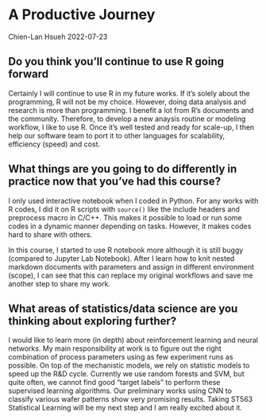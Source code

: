 A Productive Journey
================
Chien-Lan Hsueh
2022-07-23

## Do you think you’ll continue to use R going forward

Certainly I will continue to use R in my future works. If it’s solely
about the programming, R will not be my choice. However, doing data
analysis and research is more than programming. I benefit a lot from R’s
documents and the community. Therefore, to develop a new anaysis routine
or modeling workflow, I like to use R. Once it’s well tested and ready
for scale-up, I then help our software team to port it to other
languages for scalability, efficiency (speed) and cost.

## What things are you going to do differently in practice now that you’ve had this course?

I only used interactive notebook when I coded in Python. For any works
with R codes, I did it on R scripts with `source()` like the include
headers and preprocess macro in C/C++. This makes it possible to load or
run some codes in a dynamic manner depending on tasks. However, it makes
codes hard to share with others.

In this course, I started to use R notebook more although it is still
buggy (compared to Jupyter Lab Notebook). After I learn how to knit
nested markdown documents with parameters and assign in different
environment (scope), I can see that this can replace my original
workflows and save me another step to share my work.

## What areas of statistics/data science are you thinking about exploring further?

I would like to learn more (in depth) about reinforcement learning and
neural networks. My main responsibility at work is to figure out the
right combination of process parameters using as few experiment runs as
possible. On top of the mechanistic models, we rely on statistic models
to speed up the R&D cycle. Currently we use random forests and SVM, but
quite often, we cannot find good “target labels” to perform these
supervised learning algorithms. Our preliminary works using CNN to
classify various wafer patterns show very promising results. Taking
ST563 Statistical Learning will be my next step and I am really excited
about it.
